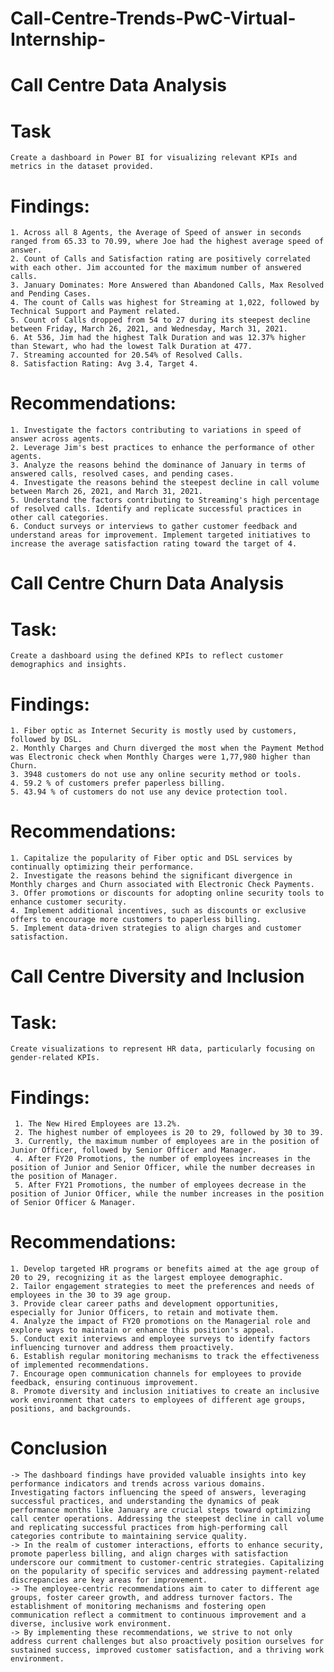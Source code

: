 # Call-Centre-Trends-PwC-Virtual-Internship-

# Call Centre Data Analysis
  # Task
    Create a dashboard in Power BI for visualizing relevant KPIs and metrics in the dataset provided.
  # Findings:
    1. Across all 8 Agents, the Average of Speed of answer in seconds ranged from 65.33 to 70.99, where Joe had the highest average speed of answer.
    ﻿2. Count of Calls and Satisfaction rating are positively correlated with each other. Jim accounted for the maximum number of answered calls.
    3. January Dominates: More Answered than Abandoned Calls, Max Resolved and Pending Cases.
    4. The count of Calls was highest for Streaming at 1,022, followed by Technical Support and Payment related.
    ﻿5. Count of Calls dropped from 54 to 27 during its steepest decline between Friday, March 26, 2021, and Wednesday, March 31, 2021.
    6. At 536, Jim had the highest Talk Duration and was 12.37% higher than Stewart, who had the lowest Talk Duration at 477.
    7. ﻿Streaming accounted for 20.54% of Resolved Calls.
    8. Satisfaction Rating: Avg 3.4, Target 4.
  # Recommendations:
    1. Investigate the factors contributing to variations in speed of answer across agents.
    2. Leverage Jim's best practices to enhance the performance of other agents.
    3. Analyze the reasons behind the dominance of January in terms of answered calls, resolved cases, and pending cases.
    4. Investigate the reasons behind the steepest decline in call volume between March 26, 2021, and March 31, 2021.
    5. Understand the factors contributing to Streaming's high percentage of resolved calls. Identify and replicate successful practices in other call categories.
    6. Conduct surveys or interviews to gather customer feedback and understand areas for improvement. Implement targeted initiatives to increase the average satisfaction rating toward the target of 4.

# Call Centre Churn Data Analysis
  # Task:
    Create a dashboard using the defined KPIs to reflect customer demographics and insights.
  # Findings:
    1. Fiber optic as Internet Security is mostly used by customers, followed by DSL.
    ﻿2. Monthly Charges and Churn diverged the most when the Payment Method was Electronic check when Monthly Charges were 1,77,980 higher than Churn.
    3. 3948 customers do not use any online security method or tools.
    4. 59.2 % of customers prefer paperless billing.
    5. 43.94 % of customers do not use any device protection tool.
  # Recommendations:
    1. Capitalize the popularity of Fiber optic and DSL services by continually optimizing their performance.
    2. Investigate the reasons behind the significant divergence in Monthly charges and Churn associated with Electronic Check Payments.
    3. Offer promotions or discounts for adopting online security tools to enhance customer security.
    4. Implement additional incentives, such as discounts or exclusive offers to encourage more customers to paperless billing.
    5. Implement data-driven strategies to align charges and customer satisfaction.

# Call Centre Diversity and Inclusion
  # Task:
    Create visualizations to represent HR data, particularly focusing on gender-related KPIs.
  # Findings:
     1. The New Hired Employees are 13.2%.
     2. The highest number of employees is 20 to 29, followed by 30 to 39.
     3. Currently, the maximum number of employees are in the position of Junior Officer, followed by Senior Officer and Manager.
     4. After FY20 Promotions, the number of employees increases in the position of Junior and Senior Officer, while the number decreases in the position of Manager.
     5. After FY21 Promotions, the number of employees decrease in the position of Junior Officer, while the number increases in the position of Senior Officer & Manager.
  # Recommendations:
    1. Develop targeted HR programs or benefits aimed at the age group of 20 to 29, recognizing it as the largest employee demographic.
    2. Tailor engagement strategies to meet the preferences and needs of employees in the 30 to 39 age group.
    3. Provide clear career paths and development opportunities, especially for Junior Officers, to retain and motivate them.
    4. Analyze the impact of FY20 promotions on the Managerial role and explore ways to maintain or enhance this position's appeal.
    5. Conduct exit interviews and employee surveys to identify factors influencing turnover and address them proactively.
    6. Establish regular monitoring mechanisms to track the effectiveness of implemented recommendations.
    7. Encourage open communication channels for employees to provide feedback, ensuring continuous improvement.
    8. Promote diversity and inclusion initiatives to create an inclusive work environment that caters to employees of different age groups, positions, and backgrounds.
    
# Conclusion
    -> The dashboard findings have provided valuable insights into key performance indicators and trends across various domains. Investigating factors influencing the speed of answers, leveraging successful practices, and understanding the dynamics of peak performance months like January are crucial steps toward optimizing call center operations. Addressing the steepest decline in call volume and replicating successful practices from high-performing call categories contribute to maintaining service quality.
    -> In the realm of customer interactions, efforts to enhance security, promote paperless billing, and align charges with satisfaction underscore our commitment to customer-centric strategies. Capitalizing on the popularity of specific services and addressing payment-related discrepancies are key areas for improvement.
    -> The employee-centric recommendations aim to cater to different age groups, foster career growth, and address turnover factors. The establishment of monitoring mechanisms and fostering open communication reflect a commitment to continuous improvement and a diverse, inclusive work environment.
    -> By implementing these recommendations, we strive to not only address current challenges but also proactively position ourselves for sustained success, improved customer satisfaction, and a thriving work environment.
